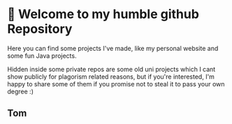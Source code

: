 # 👋 Welcome to my humble github Repository

Here you can find some projects I've made, like my personal website 
and some fun Java projects.

Hidden inside some private repos are some old uni projects which I 
cant show publicly for plagorism related reasons, but if you're 
interested, I'm happy to share some of them if you promise not 
to steal it to pass your own degree :) 

## Tom 
